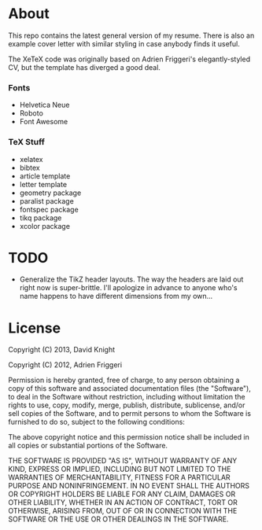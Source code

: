 About
=====

This repo contains the latest general version of my resume. There is also an example cover letter with similar styling in case anybody finds it useful.

The XeTeX code was originally based on Adrien Friggeri's elegantly-styled CV, but the template has diverged a good deal.

### Fonts
+ Helvetica Neue
+ Roboto
+ Font Awesome

### TeX Stuff
+ xelatex
+ bibtex
+ article template
+ letter template
+ geometry package
+ paralist package
+ fontspec package
+ tikq package
+ xcolor package


TODO
====

+ Generalize the TikZ header layouts. The way the headers are laid out right now is super-brittle. I'll apologize in advance to anyone who's name happens to have different dimensions from my own...


License
=======

Copyright (C) 2013, David Knight

Copyright (C) 2012, Adrien Friggeri

Permission is hereby granted, free of charge, to any person obtaining a copy of this software and associated documentation files (the "Software"), to deal in the Software without restriction, including without limitation the rights to use, copy, modify, merge, publish, distribute, sublicense, and/or sell copies of the Software, and to permit persons to whom the Software is furnished to do so, subject to the following conditions:

The above copyright notice and this permission notice shall be included in all copies or substantial portions of the Software.

THE SOFTWARE IS PROVIDED "AS IS", WITHOUT WARRANTY OF ANY KIND, EXPRESS OR IMPLIED, INCLUDING BUT NOT LIMITED TO THE WARRANTIES OF MERCHANTABILITY, FITNESS FOR A PARTICULAR PURPOSE AND NONINFRINGEMENT. IN NO EVENT SHALL THE AUTHORS OR COPYRIGHT HOLDERS BE LIABLE FOR ANY CLAIM, DAMAGES OR OTHER LIABILITY, WHETHER IN AN ACTION OF CONTRACT, TORT OR OTHERWISE, ARISING FROM, OUT OF OR IN CONNECTION WITH THE SOFTWARE OR THE USE OR OTHER DEALINGS IN THE SOFTWARE.

